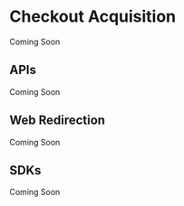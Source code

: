 # Checkout Acquisition

Coming Soon

## APIs

Coming Soon

## Web Redirection

Coming Soon

## SDKs

Coming Soon
